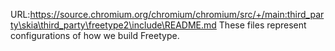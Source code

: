 URL:https://source.chromium.org/chromium/chromium/src/+/main:third_party\skia\third_party\freetype2\include\README.md
These files represent configurations of how we build Freetype.
